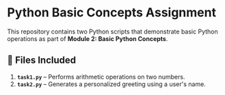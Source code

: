 # Python Basic Concepts Assignment

This repository contains two Python scripts that demonstrate basic Python operations as part of **Module 2: Basic Python Concepts**.  

## 📁 Files Included
1. **`task1.py`** – Performs arithmetic operations on two numbers.  
2. **`task2.py`** – Generates a personalized greeting using a user's name.  
